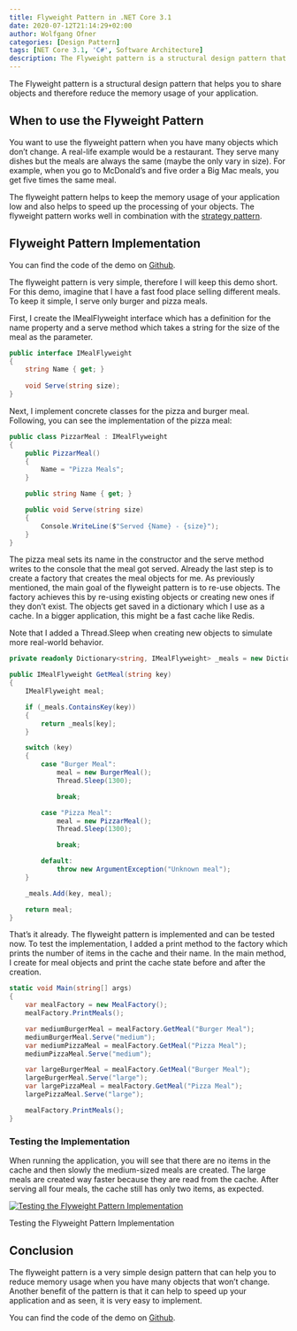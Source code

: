 ```yaml
---
title: Flyweight Pattern in .NET Core 3.1
date: 2020-07-12T21:14:29+02:00
author: Wolfgang Ofner
categories: [Design Pattern]
tags: [NET Core 3.1, 'C#', Software Architecture]
description: The Flyweight pattern is a structural design pattern that helps you to share objects and therefore reduce the memory usage of your application.
---
```

The Flyweight pattern is a structural design pattern that helps you to share objects and therefore reduce the memory usage of your application.

## When to use the Flyweight Pattern

You want to use the flyweight pattern when you have many objects which don&#8217;t change. A real-life example would be a restaurant. They serve many dishes but the meals are always the same (maybe the only vary in size). For example, when you go to McDonald&#8217;s and five order a Big Mac meals, you get five times the same meal.

The flyweight pattern helps to keep the memory usage of your application low and also helps to speed up the processing of your objects. The flyweight pattern works well in combination with the <a href="/strategy-pattern/" target="_blank" rel="noopener noreferrer">strategy pattern</a>.

## Flyweight Pattern Implementation

You can find the code of the demo on <a href="https://github.com/WolfgangOfner/.NETCore-FlyweightPattern" target="_blank" rel="noopener noreferrer">Github</a>.

The flyweight pattern is very simple, therefore I will keep this demo short. For this demo, imagine that I have a fast food place selling different meals. To keep it simple, I serve only burger and pizza meals.

First, I create the IMealFlyweight interface which has a definition for the name property and a serve method which takes a string for the size of the meal as the parameter.

```csharp  
public interface IMealFlyweight  
{  
    string Name { get; }
    
    void Serve(string size);  
}  
```

Next, I implement concrete classes for the pizza and burger meal. Following, you can see the implementation of the pizza meal:

```csharp  
public class PizzarMeal : IMealFlyweight
{
    public PizzarMeal()
    {
        Name = "Pizza Meals";
    }

    public string Name { get; }

    public void Serve(string size)
    {
        Console.WriteLine($"Served {Name} - {size}");
    }
}  
```

The pizza meal sets its name in the constructor and the serve method writes to the console that the meal got served. Already the last step is to create a factory that creates the meal objects for me. As previously mentioned, the main goal of the flyweight pattern is to re-use objects. The factory achieves this by re-using existing objects or creating new ones if they don&#8217;t exist. The objects get saved in a dictionary which I use as a cache. In a bigger application, this might be a fast cache like Redis.

Note that I added a Thread.Sleep when creating new objects to simulate more real-world behavior.

```csharp  
private readonly Dictionary<string, IMealFlyweight> _meals = new Dictionary<string, IMealFlyweight>();

public IMealFlyweight GetMeal(string key)
{
    IMealFlyweight meal;

    if (_meals.ContainsKey(key))
    {
        return _meals[key];
    }

    switch (key)
    {
        case "Burger Meal":
            meal = new BurgerMeal();
            Thread.Sleep(1300);

            break;

        case "Pizza Meal":
            meal = new PizzarMeal();
            Thread.Sleep(1300);

            break;

        default:
            throw new ArgumentException("Unknown meal");
    }

    _meals.Add(key, meal);

    return meal;
} 
```

That&#8217;s it already. The flyweight pattern is implemented and can be tested now. To test the implementation, I added a print method to the factory which prints the number of items in the cache and their name. In the main method, I create for meal objects and print the cache state before and after the creation.

```csharp  
static void Main(string[] args)
{
    var mealFactory = new MealFactory();
    mealFactory.PrintMeals();

    var mediumBurgerMeal = mealFactory.GetMeal("Burger Meal");
    mediumBurgerMeal.Serve("medium");
    var mediumPizzaMeal = mealFactory.GetMeal("Pizza Meal");
    mediumPizzaMeal.Serve("medium");

    var largeBurgerMeal = mealFactory.GetMeal("Burger Meal");
    largeBurgerMeal.Serve("large");
    var largePizzaMeal = mealFactory.GetMeal("Pizza Meal");
    largePizzaMeal.Serve("large");

    mealFactory.PrintMeals();
}     
```

### Testing the Implementation

When running the application, you will see that there are no items in the cache and then slowly the medium-sized meals are created. The large meals are created way faster because they are read from the cache. After serving all four meals, the cache still has only two items, as expected.

<div class="col-12 col-sm-10 aligncenter">
  <a href="/assets/img/posts/2020/07/Testing-the-Flyweight-Pattern-Implementation.jpg"><img loading="lazy" src="/assets/img/posts/2020/07/Testing-the-Flyweight-Pattern-Implementation.jpg" alt="Testing the Flyweight Pattern Implementation" /></a>
  
  <p>
    Testing the Flyweight Pattern Implementation
  </p>
</div>

## Conclusion

The flyweight pattern is a very simple design pattern that can help you to reduce memory usage when you have many objects that won&#8217;t change. Another benefit of the pattern is that it can help to speed up your application and as seen, it is very easy to implement.

You can find the code of the demo on <a href="https://github.com/WolfgangOfner/.NETCore-FlyweightPattern" target="_blank" rel="noopener noreferrer">Github</a>.